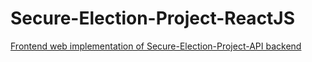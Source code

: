 # Secure-Election-Project-ReactJS
<a href="https://github.com/atakanertrk/Secure-Election-Project-API">Frontend web implementation of Secure-Election-Project-API backend</a>

